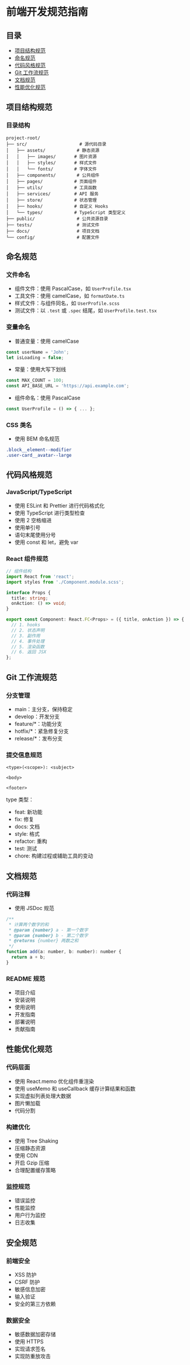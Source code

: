 # 前端开发规范指南

## 目录
- [项目结构规范](#项目结构规范)
- [命名规范](#命名规范)
- [代码风格规范](#代码风格规范)
- [Git 工作流规范](#git-工作流规范)
- [文档规范](#文档规范)
- [性能优化规范](#性能优化规范)

## 项目结构规范

### 目录结构
```
project-root/
├── src/                    # 源代码目录
│   ├── assets/            # 静态资源
│   │   ├── images/       # 图片资源
│   │   ├── styles/       # 样式文件
│   │   └── fonts/        # 字体文件
│   ├── components/        # 公共组件
│   ├── pages/            # 页面组件
│   ├── utils/            # 工具函数
│   ├── services/         # API 服务
│   ├── store/            # 状态管理
│   ├── hooks/            # 自定义 Hooks
│   └── types/            # TypeScript 类型定义
├── public/                # 公共资源目录
├── tests/                 # 测试文件
├── docs/                  # 项目文档
└── config/                # 配置文件
```

## 命名规范

### 文件命名
- 组件文件：使用 PascalCase，如 `UserProfile.tsx`
- 工具文件：使用 camelCase，如 `formatDate.ts`
- 样式文件：与组件同名，如 `UserProfile.scss`
- 测试文件：以 `.test` 或 `.spec` 结尾，如 `UserProfile.test.tsx`

### 变量命名
- 普通变量：使用 camelCase
```javascript
const userName = 'John';
let isLoading = false;
```

- 常量：使用大写下划线
```javascript
const MAX_COUNT = 100;
const API_BASE_URL = 'https://api.example.com';
```

- 组件命名：使用 PascalCase
```javascript
const UserProfile = () => { ... };
```

### CSS 类名
- 使用 BEM 命名规范
```css
.block__element--modifier
.user-card__avatar--large
```

## 代码风格规范

### JavaScript/TypeScript
- 使用 ESLint 和 Prettier 进行代码格式化
- 使用 TypeScript 进行类型检查
- 使用 2 空格缩进
- 使用单引号
- 语句末尾使用分号
- 使用 const 和 let，避免 var

### React 组件规范
```typescript
// 组件结构
import React from 'react';
import styles from './Component.module.scss';

interface Props {
  title: string;
  onAction: () => void;
}

export const Component: React.FC<Props> = ({ title, onAction }) => {
  // 1. hooks
  // 2. 状态声明
  // 3. 副作用
  // 4. 事件处理
  // 5. 渲染函数
  // 6. 返回 JSX
};
```

## Git 工作流规范

### 分支管理
- main：主分支，保持稳定
- develop：开发分支
- feature/*：功能分支
- hotfix/*：紧急修复分支
- release/*：发布分支

### 提交信息规范
```
<type>(<scope>): <subject>

<body>

<footer>
```

type 类型：
- feat: 新功能
- fix: 修复
- docs: 文档
- style: 格式
- refactor: 重构
- test: 测试
- chore: 构建过程或辅助工具的变动

## 文档规范

### 代码注释
- 使用 JSDoc 规范
```javascript
/**
 * 计算两个数字的和
 * @param {number} a - 第一个数字
 * @param {number} b - 第二个数字
 * @returns {number} 两数之和
 */
function add(a: number, b: number): number {
  return a + b;
}
```

### README 规范
- 项目介绍
- 安装说明
- 使用说明
- 开发指南
- 部署说明
- 贡献指南

## 性能优化规范

### 代码层面
- 使用 React.memo 优化组件重渲染
- 使用 useMemo 和 useCallback 缓存计算结果和函数
- 实现虚拟列表处理大数据
- 图片懒加载
- 代码分割

### 构建优化
- 使用 Tree Shaking
- 压缩静态资源
- 使用 CDN
- 开启 Gzip 压缩
- 合理配置缓存策略

### 监控规范
- 错误监控
- 性能监控
- 用户行为监控
- 日志收集

## 安全规范

### 前端安全
- XSS 防护
- CSRF 防护
- 敏感信息加密
- 输入验证
- 安全的第三方依赖

### 数据安全
- 敏感数据加密存储
- 使用 HTTPS
- 实现请求签名
- 实现防重放攻击
